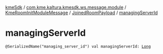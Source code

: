 [kmeSdk](../../../index.md) / [com.kme.kaltura.kmesdk.ws.message.module](../../index.md) / [KmeRoomInitModuleMessage](../index.md) / [JoinedRoomPayload](index.md) / [managingServerId](./managing-server-id.md)

# managingServerId

`@SerializedName("managing_server_id") val managingServerId: `[`Long`](https://kotlinlang.org/api/latest/jvm/stdlib/kotlin/-long/index.html)